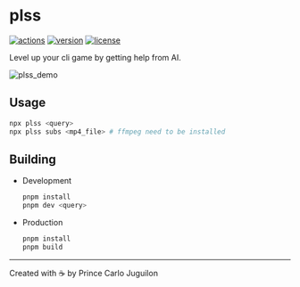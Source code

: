 # plss

[![actions](https://img.shields.io/github/actions/workflow/status/princejoogie/plss/main.yml)](https://github.com/princejoogie/plss/actions)
[![version](https://img.shields.io/npm/v/plss)](https://www.npmjs.com/package/plss)
[![license](https://img.shields.io/github/license/princejoogie/plss)](https://github.com/princejoogie/plss/blob/main/LICENSE)

Level up your cli game by getting help from AI.

![plss_demo](https://user-images.githubusercontent.com/47204120/226182529-0b29db9a-1ca6-4d7f-b9e1-03cbaf99ff59.gif)

## Usage

```bash
npx plss <query>
npx plss subs <mp4_file> # ffmpeg need to be installed
```

## Building

- Development

  ```bash
  pnpm install
  pnpm dev <query>
  ```

- Production

  ```bash
  pnpm install
  pnpm build
  ```

---

Created with ☕ by Prince Carlo Juguilon

